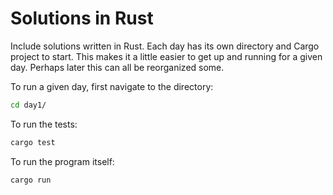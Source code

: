 # Solutions in Rust

Include solutions written in Rust. Each day has its own directory and Cargo
project to start. This makes it a little easier to get up and running for a
given day. Perhaps later this can all be reorganized some.

To run a given day, first navigate to the directory:

```zsh
cd day1/
```

To run the tests:

```zsh
cargo test
```

To run the program itself:

```zsh
cargo run
```
